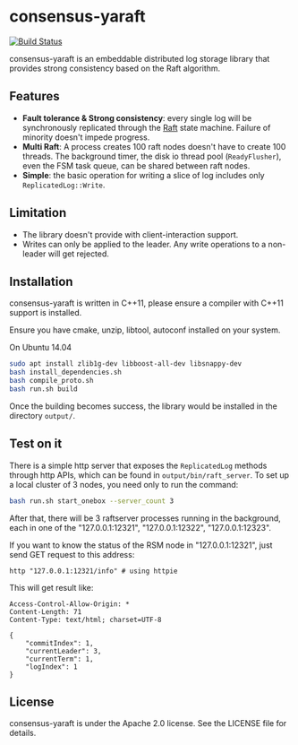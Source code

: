 # consensus-yaraft
[![Build Status](https://travis-ci.org/neverchanje/consensus-yaraft.svg)](https://travis-ci.org/neverchanje/consensus-yaraft)

consensus-yaraft is an embeddable distributed log storage library that provides strong consistency based
on the Raft algorithm.

## Features

- **Fault tolerance & Strong consistency**: every single log will be synchronously replicated through the [Raft](raft) state machine. Failure of minority doesn't impede progress.
- **Multi Raft**: A process creates 100 raft nodes doesn't have to create 100 threads. The background timer, the disk io thread pool (`ReadyFlusher`), even the FSM task queue, can be shared between raft nodes. 
- **Simple**: the basic operation for writing a slice of log includes only `ReplicatedLog::Write`.

[raft]: https://raft.github.io/

## Limitation

- The library doesn't provide with client-interaction support.
- Writes can only be applied to the leader. Any write operations to a non-leader will get rejected.

## Installation

consensus-yaraft is written in C++11, please ensure a compiler with C++11 support is installed.

Ensure you have cmake, unzip, libtool, autoconf installed on your system.

On Ubuntu 14.04

```sh
sudo apt install zlib1g-dev libboost-all-dev libsnappy-dev
bash install_dependencies.sh
bash compile_proto.sh
bash run.sh build
```

Once the building becomes success, the library would be installed in the directory `output/`.

## Test on it

There is a simple http server that exposes the `ReplicatedLog` methods through http APIs, which can be found in `output/bin/raft_server`.
To set up a local cluster of 3 nodes, you need only to run the command:

```sh
bash run.sh start_onebox --server_count 3
```

After that, there will be 3 raftserver processes running in the background, each in one of the "127.0.0.1:12321", "127.0.0.1:12322", "127.0.0.1:12323".

If you want to know the status of the RSM node in "127.0.0.1:12321", just send GET request to this address:

```
http "127.0.0.1:12321/info" # using httpie
```

This will get result like:

```
Access-Control-Allow-Origin: *
Content-Length: 71
Content-Type: text/html; charset=UTF-8

{
    "commitIndex": 1,
    "currentLeader": 3,
    "currentTerm": 1,
    "logIndex": 1
}
```

## License

consensus-yaraft is under the Apache 2.0 license. See the LICENSE file for details.
